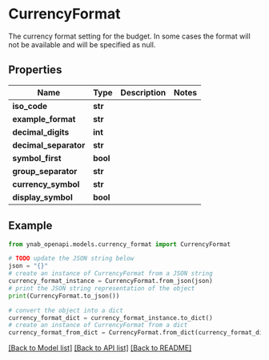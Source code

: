 # CurrencyFormat

The currency format setting for the budget.  In some cases the format will not be available and will be specified as null.

## Properties

Name | Type | Description | Notes
------------ | ------------- | ------------- | -------------
**iso_code** | **str** |  | 
**example_format** | **str** |  | 
**decimal_digits** | **int** |  | 
**decimal_separator** | **str** |  | 
**symbol_first** | **bool** |  | 
**group_separator** | **str** |  | 
**currency_symbol** | **str** |  | 
**display_symbol** | **bool** |  | 

## Example

```python
from ynab_openapi.models.currency_format import CurrencyFormat

# TODO update the JSON string below
json = "{}"
# create an instance of CurrencyFormat from a JSON string
currency_format_instance = CurrencyFormat.from_json(json)
# print the JSON string representation of the object
print(CurrencyFormat.to_json())

# convert the object into a dict
currency_format_dict = currency_format_instance.to_dict()
# create an instance of CurrencyFormat from a dict
currency_format_from_dict = CurrencyFormat.from_dict(currency_format_dict)
```
[[Back to Model list]](../README.md#documentation-for-models) [[Back to API list]](../README.md#documentation-for-api-endpoints) [[Back to README]](../README.md)


